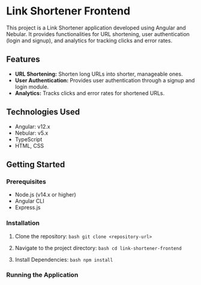 # Link Shortener Frontend

This project is a Link Shortener application developed using Angular and Nebular. It provides functionalities for URL shortening, user authentication (login and signup), and analytics for tracking clicks and error rates.

## Features

- **URL Shortening:** Shorten long URLs into shorter, manageable ones.
- **User Authentication:** Provides user authentication through a signup and login module.
- **Analytics:** Tracks clicks and error rates for shortened URLs.

## Technologies Used

- Angular: v12.x
- Nebular: v5.x
- TypeScript
- HTML, CSS

## Getting Started

### Prerequisites

- Node.js (v14.x or higher)
- Angular CLI
- Express.js

### Installation

1. Clone the repository:
   `bash
   git clone <repository-url>
  `

2. Navigate to the project directory:
   `bash
   cd link-shortener-frontend
   `

3. Install Dependencies:
   `bash
   npm install
   `
### Running the Application




